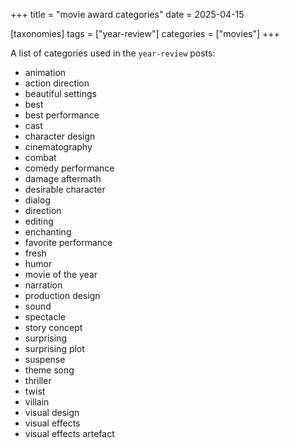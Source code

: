 +++
title = "movie award categories"
date = 2025-04-15

[taxonomies]
tags = ["year-review"]
categories = ["movies"]
+++

A list of categories used in the `year-review` posts:

- animation
- action direction
- beautiful settings
- best
- best performance
- cast
- character design
- cinematography
- combat
- comedy performance
- damage aftermath
- desirable character
- dialog
- direction
- editing
- enchanting
- favorite performance
- fresh
- humor
- movie of the year
- narration
- production design
- sound
- spectacle
- story concept
- surprising
- surprising plot
- suspense
- theme song
- thriller
- twist
- villain
- visual design
- visual effects
- visual effects artefact
